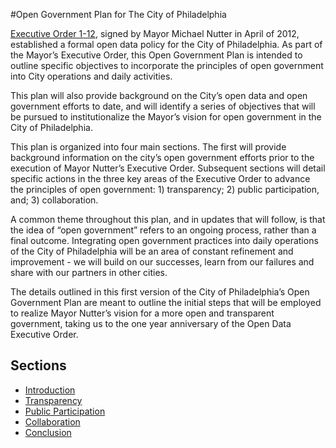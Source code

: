 #Open Government Plan for The City of Philadelphia

[Executive Order 1-12](https://gist.github.com/3623582), signed by Mayor Michael Nutter in April of 2012, established a formal open data policy for the City of Philadelphia. As part of the Mayor’s Executive Order, this Open Government Plan is intended to outline specific objectives to incorporate the principles of open government into City operations and daily activities.

This plan will also provide background on the City’s open data and open government efforts to date, and will identify a series of objectives that will be pursued to institutionalize the Mayor’s vision for open government in the City of Philadelphia. 

This plan is organized into four main sections. The first will provide background information on the city’s open government efforts prior to the execution of Mayor Nutter’s Executive Order. Subsequent sections will detail specific actions in the three key areas of the Executive Order to advance the principles of open government: 1) transparency; 2) public participation, and; 3) collaboration.

A common theme throughout this plan, and in updates that will follow, is that the idea of “open government” refers to an ongoing process, rather than a final outcome.  Integrating open government practices into daily operations of the City of Philadelphia will be an area of constant refinement and improvement - we will build on our successes, learn from our failures and share with our partners in other cities.

The details outlined in this first version of the City of Philadelphia’s Open Government Plan are meant to outline the initial steps that will be employed to realize Mayor Nutter’s vision for a more open and transparent government, taking us to the one year anniversary of the Open Data Executive Order.

## Sections

* [Introduction](/wiki/Introduction)
* [Transparency](/wiki/Transparency)
* [Public Participation](/wiki/Public-Participation)
* [Collaboration](/wiki/Collaboration)
* [Conclusion](/wiki/Conclusion)
